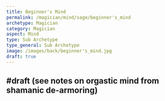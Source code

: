 ```yaml
---
title: Beginner's Mind
permalink: /magician/mind/sage/beginner's_mind
archetype: Magician
category: Magician
aspect: Mind
type: Sub Archetype
type_general: Sub Archetype
image: /images/back/beginner's_mind.jpg
draft: true
---
```

#draft (see notes on orgastic mind from shamanic de-armoring)
---
